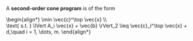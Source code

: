 A **second-order cone program** is of the form

\begin{align\*}
\min \vec{c}^\top \vec{x} \\\\\
\text{ s.t. } \lVert A_i \vec{x} + \vec{b} \rVert_2 \leq \vec{c}_i^\top \vec{x} + d,\quad i = 1, \dots, m.
\end{align\*}